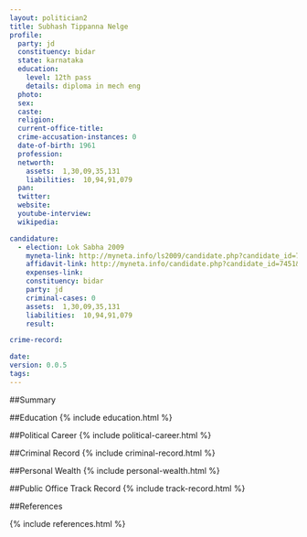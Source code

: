 ```yaml
---
layout: politician2
title: Subhash Tippanna Nelge
profile: 
  party: jd
  constituency: bidar
  state: karnataka
  education: 
    level: 12th pass
    details: diploma in mech eng
  photo: 
  sex: 
  caste: 
  religion: 
  current-office-title: 
  crime-accusation-instances: 0
  date-of-birth: 1961
  profession: 
  networth: 
    assets:  1,30,09,35,131
    liabilities:  10,94,91,079
  pan: 
  twitter: 
  website: 
  youtube-interview: 
  wikipedia: 

candidature: 
  - election: Lok Sabha 2009
    myneta-link: http://myneta.info/ls2009/candidate.php?candidate_id=7451
    affidavit-link: http://myneta.info/candidate.php?candidate_id=7451&scan=original
    expenses-link: 
    constituency: bidar 
    party: jd
    criminal-cases: 0
    assets:  1,30,09,35,131
    liabilities:  10,94,91,079
    result:  

crime-record: 

date: 
version: 0.0.5
tags: 
---
```

##Summary


##Education
{% include education.html %}


##Political Career
{% include political-career.html %}


##Criminal Record
{% include criminal-record.html %}


##Personal Wealth
{% include personal-wealth.html %}


##Public Office Track Record
{% include track-record.html %}


##References


{% include references.html %}